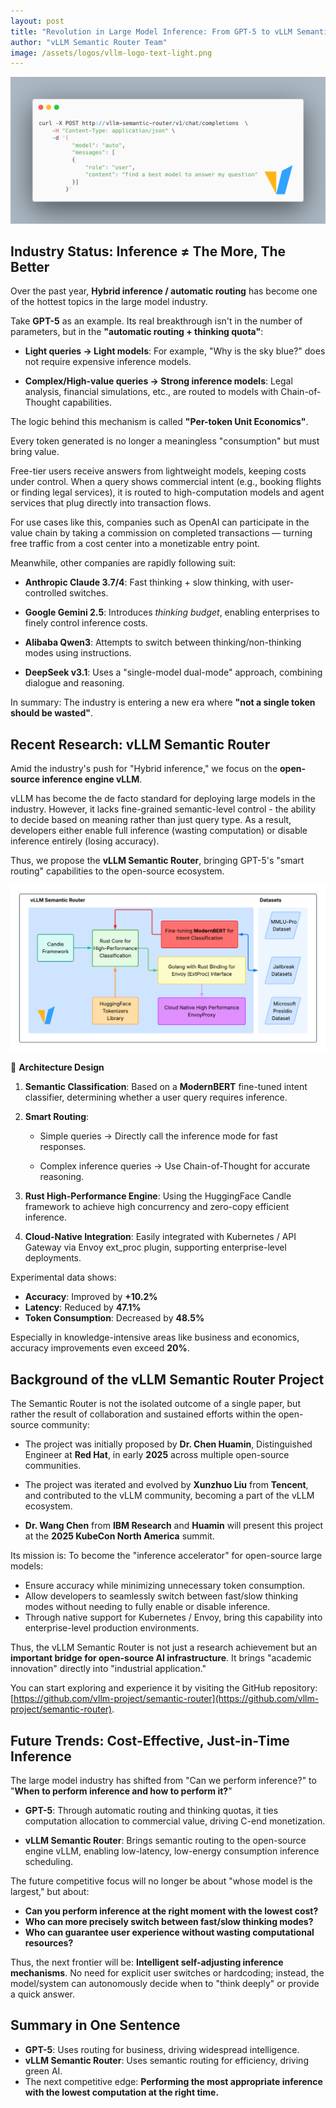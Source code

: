 ```yaml
---
layout: post
title: "Revolution in Large Model Inference: From GPT-5 to vLLM Semantic Router"
author: "vLLM Semantic Router Team"
image: /assets/logos/vllm-logo-text-light.png
---
```


![](/assets/figures/semantic-router/request.png)

## **Industry Status: Inference ≠ The More, The Better**

Over the past year, **Hybrid inference / automatic routing** has become one of the hottest topics in the large model industry.

Take **GPT-5** as an example. Its real breakthrough isn't in the number of parameters, but in the **"automatic routing + thinking quota"**:

* **Light queries → Light models**: For example, "Why is the sky blue?" does not require expensive inference models.
  
* **Complex/High-value queries → Strong inference models**: Legal analysis, financial simulations, etc., are routed to models with Chain-of-Thought capabilities.

The logic behind this mechanism is called **"Per-token Unit Economics"**.

Every token generated is no longer a meaningless "consumption" but must bring value.

Free-tier users receive answers from lightweight models, keeping costs under control.
When a query shows commercial intent (e.g., booking flights or finding legal services), it is routed to high-computation models and agent services that plug directly into transaction flows.

For use cases like this, companies such as OpenAI can participate in the value chain by taking a commission on completed transactions — turning free traffic from a cost center into a monetizable entry point.

Meanwhile, other companies are rapidly following suit:

* **Anthropic Claude 3.7/4**: Fast thinking + slow thinking, with user-controlled switches.

* **Google Gemini 2.5**: Introduces *thinking budget*, enabling enterprises to finely control inference costs.

* **Alibaba Qwen3**: Attempts to switch between thinking/non-thinking modes using instructions.

* **DeepSeek v3.1**: Uses a "single-model dual-mode" approach, combining dialogue and reasoning.

In summary: The industry is entering a new era where **"not a single token should be wasted"**.

## **Recent Research: vLLM Semantic Router**

Amid the industry's push for "Hybrid inference," we focus on the **open-source inference engine vLLM**.

vLLM has become the de facto standard for deploying large models in the industry. However, it lacks fine-grained semantic-level control - the ability to decide based on meaning rather than just query type. As a result, developers either enable full inference (wasting computation) or disable inference entirely (losing accuracy).

Thus, we propose the **vLLM Semantic Router**, bringing GPT-5's "smart routing" capabilities to the open-source ecosystem.

![](/assets/figures/semantic-router/architecture.png)

🔹 **Architecture Design**

1. **Semantic Classification**: Based on a **ModernBERT** fine-tuned intent classifier, determining whether a user query requires inference.

2. **Smart Routing**:

   * Simple queries → Directly call the inference mode for fast responses.

   * Complex inference queries → Use Chain-of-Thought for accurate reasoning.

3. **Rust High-Performance Engine**: Using the HuggingFace Candle framework to achieve high concurrency and zero-copy efficient inference.

4. **Cloud-Native Integration**: Easily integrated with Kubernetes / API Gateway via Envoy ext_proc plugin, supporting enterprise-level deployments.

Experimental data shows:

* **Accuracy**: Improved by **+10.2%**  
* **Latency**: Reduced by **47.1%**  
* **Token Consumption**: Decreased by **48.5%**

Especially in knowledge-intensive areas like business and economics, accuracy improvements even exceed **20%**.

## **Background of the vLLM Semantic Router Project**

The Semantic Router is not the isolated outcome of a single paper, but rather the result of collaboration and sustained efforts within the open-source community:

* The project was initially proposed by **Dr. Chen Huamin**, Distinguished Engineer at **Red Hat**, in early **2025** across multiple open-source communities.

* The project was iterated and evolved by **Xunzhuo Liu** from **Tencent**, and contributed to the vLLM community, becoming a part of the vLLM ecosystem.

* **Dr. Wang Chen** from **IBM Research** and **Huamin** will present this project at the **2025 KubeCon North America** summit.

Its mission is: To become the "inference accelerator" for open-source large models:

* Ensure accuracy while minimizing unnecessary token consumption.
* Allow developers to seamlessly switch between fast/slow thinking modes without needing to fully enable or disable inference.
* Through native support for Kubernetes / Envoy, bring this capability into enterprise-level production environments.

Thus, the vLLM Semantic Router is not just a research achievement but an **important bridge for open-source AI infrastructure**. It brings "academic innovation" directly into "industrial application."

You can start exploring and experience it by visiting the GitHub repository: [https://github.com/vllm-project/semantic-router](https://github.com/vllm-project/semantic-router).

## **Future Trends: Cost-Effective, Just-in-Time Inference**

The large model industry has shifted from "Can we perform inference?" to "**When to perform inference and how to perform it?**"

* **GPT-5**: Through automatic routing and thinking quotas, it ties computation allocation to commercial value, driving C-end monetization.

* **vLLM Semantic Router**: Brings semantic routing to the open-source engine vLLM, enabling low-latency, low-energy consumption inference scheduling.

The future competitive focus will no longer be about "whose model is the largest," but about:

* **Can you perform inference at the right moment with the lowest cost?**
* **Who can more precisely switch between fast/slow thinking modes?**
* **Who can guarantee user experience without wasting computational resources?**

Thus, the next frontier will be: **Intelligent self-adjusting inference mechanisms**. No need for explicit user switches or hardcoding; instead, the model/system can autonomously decide when to "think deeply" or provide a quick answer.

## **Summary in One Sentence**

* **GPT-5**: Uses routing for business, driving widespread intelligence.
* **vLLM Semantic Router**: Uses semantic routing for efficiency, driving green AI.
* The next competitive edge: **Performing the most appropriate inference with the lowest computation at the right time.**
